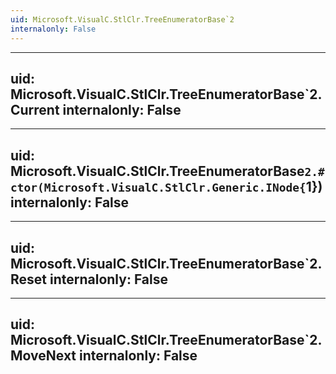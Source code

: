 ```yaml
---
uid: Microsoft.VisualC.StlClr.TreeEnumeratorBase`2
internalonly: False
---
```


---
uid: Microsoft.VisualC.StlClr.TreeEnumeratorBase`2.Current
internalonly: False
---

---
uid: Microsoft.VisualC.StlClr.TreeEnumeratorBase`2.#ctor(Microsoft.VisualC.StlClr.Generic.INode{`1})
internalonly: False
---

---
uid: Microsoft.VisualC.StlClr.TreeEnumeratorBase`2.Reset
internalonly: False
---

---
uid: Microsoft.VisualC.StlClr.TreeEnumeratorBase`2.MoveNext
internalonly: False
---
